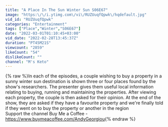 ```yaml
---
title: "A Place In The Sun Winter Sun S06E67"
image: "https:\/\/i.ytimg.com\/vi\/RUZUuqfQpwk\/hqdefault.jpg"
vid_id: "RUZUuqfQpwk"
categories: "Entertainment"
tags: ["Place","Winter","S06E67"]
date: "2022-03-01T01:10:45+03:00"
vid_date: "2022-02-28T13:45:37Z"
duration: "PT45M21S"
viewcount: "2859"
likeCount: "54"
dislikeCount: ""
channel: "M's Keto"
---
```

{% raw %}In each of the episodes, a couple wishing to buy a property in a sunny winter sun destination is shown three or four places found by the show's researchers. The presenter gives them useful local information relating to buying, running and maintaining the properties. After viewing each property, the couple is then asked for their opinion. At the end of the show, they are asked if they have a favourite property and we're finally told if they went on to buy the property or another in the region<br />Support the channel  Buy Me a Coffee -  <a rel="nofollow" target="blank" href="https://www.buymeacoffee.com/AndyGeorgiou">https://www.buymeacoffee.com/AndyGeorgiou</a>{% endraw %}
